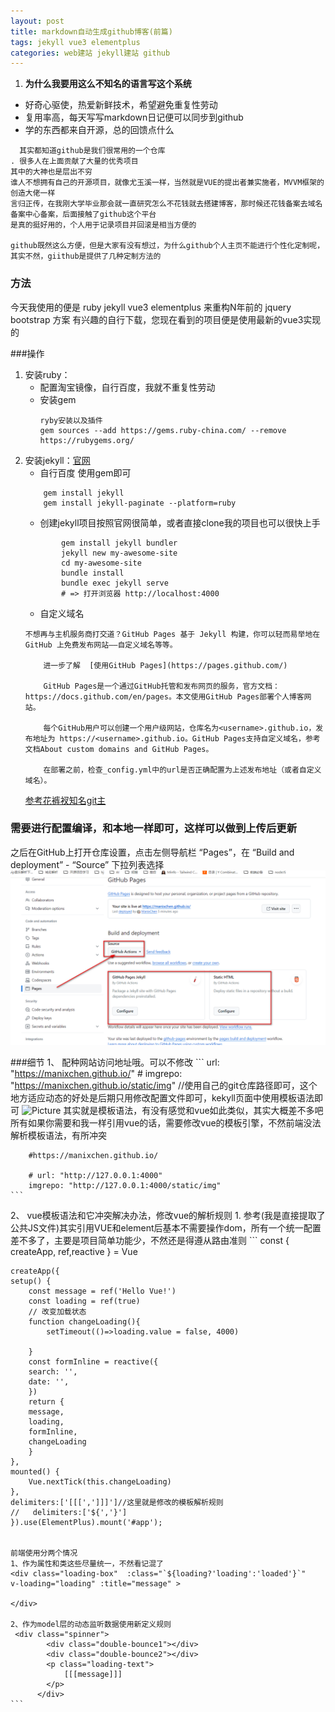 ```yaml
---
layout: post
title: markdown自动生成github博客(前篇)
tags: jekyll vue3 elementplus
categories: web建站 jekyll建站 github
---
```

 
1. <b> 为什么我要用这么不知名的语言写这个系统</b>
* 好奇心驱使，热爱新鲜技术，希望避免重复性劳动
* 复用率高，每天写写markdown日记便可以同步到github
* 学的东西都来自开源，总的回馈点什么


``` 起因
  其实都知道github是我们很常用的一个仓库
. 很多人在上面贡献了大量的优秀项目
其中的大神也是层出不穷
谁人不想拥有自己的开源项目，就像尤玉溪一样，当然就是VUE的提出者兼实施者，MVVM框架的创造大佬一样
言归正传，在我刚大学毕业那会就一直研究怎么不花钱就去搭建博客，那时候还花钱备案去域名备案中心备案，后面接触了github这个平台
是真的挺好用的，个人用于记录项目并回滚是相当方便的

github既然这么方便，但是大家有没有想过，为什么github个人主页不能进行个性化定制呢，其实不然，giithub是提供了几种定制方法的
```

### 方法
今天我使用的便是 ruby jekyll vue3 elementplus 来重构N年前的 jquery  bootstrap 方案
有兴趣的自行下载，您现在看到的项目便是使用最新的vue3实现的


###操作
1. 安装ruby：
    - 配置淘宝镜像，自行百度，我就不重复性劳动
    - 安装gem
        ``` 
        ryby安装以及插件 
        gem sources --add https://gems.ruby-china.com/ --remove https://rubygems.org/ 
        ```
2. 安装jekyll：[官网](http://jekyllcn.com/)
    - 自行百度 使用gem即可
    ```  
        gem install jekyll
        gem install jekyll-paginate --platform=ruby

    ```
    - 创建jekyll项目按照官网很简单，或者直接clone我的项目也可以很快上手
    ```
            gem install jekyll bundler 
            jekyll new my-awesome-site 
            cd my-awesome-site 
            bundle install 
            bundle exec jekyll serve
            # => 打开浏览器 http://localhost:4000
    ```
    - 自定义域名
    ```
    不想再与主机服务商打交道？GitHub Pages 基于 Jekyll 构建，你可以轻而易举地在 GitHub 上免费发布网站——自定义域名等等。

        进一步了解  [使用GitHub Pages](https://pages.github.com/)
        
        GitHub Pages是一个通过GitHub托管和发布网页的服务，官方文档：https://docs.github.com/en/pages。本文使用GitHub Pages部署个人博客网站。

        每个GitHub用户可以创建一个用户级网站，仓库名为<username>.github.io，发布地址为 https://<username>.github.io。GitHub Pages支持自定义域名，参考文档About custom domains and GitHub Pages。

        在部署之前，检查_config.yml中的url是否正确配置为上述发布地址（或者自定义域名）。 
    ```
    [参考花裤衩知名git主](https://www.jianshu.com/p/9f71e260925d)

###  需要进行配置编译，和本地一样即可，这样可以做到上传后更新
之后在GitHub上打开仓库设置，点击左侧导航栏 “Pages”，在 “Build and deployment” - “Source” 下拉列表选择 ![“GitHub Actions”](/static/img/git/develop/2024-02-17_133214.png)



###细节
1、 配种网站访问地址哦。可以不修改
    ```    url: "https://manixchen.github.io/"
        # imgrepo: "https://manixchen.github.io/static/img" //使用自己的git仓库路径即可，这个地方适应动态的好处是后期只用修改配置文件即可，kekyll页面中使用模板语法即可
          <img src="{{ '/clock.webp' | prepend: site.imgrepo }}" alt="Picture">
        其实就是模板语法，有没有感觉和vue如此类似，其实大概差不多吧所有如果你需要和我一样引用vue的话，需要修改vue的模板引擎，不然前端没法解析模板语法，有所冲突

        #https://manixchen.github.io/

        # url: "http://127.0.0.1:4000"
        imgrepo: "http://127.0.0.1:4000/static/img"
    ```


2、 vue模板语法和它冲突解决办法，修改vue的解析规则
    1. 参考(我是直接提取了公共JS文件)其实引用VUE和element后基本不需要操作dom，所有一个统一配置差不多了，主要是项目简单功能少，不然还是得遵从路由准则
    ```
    const { createApp, ref,reactive } = Vue

    createApp({
    setup() {
        const message = ref('Hello Vue!')
        const loading = ref(true) 
        // 改变加载状态
        function changeLoading(){ 
            setTimeout(()=>loading.value = false, 4000)
            
        } 
        const formInline = reactive({
        search: '', 
        date: '',
        })
        return {
        message,
        loading,
        formInline,
        changeLoading
        }
    }, 
    mounted() {  
        Vue.nextTick(this.changeLoading)
    },
    delimiters:['[[[',']]]']//这里就是修改的模板解析规则
    //   delimiters:['${','}']
    }).use(ElementPlus).mount('#app'); 


    前端使用分两个情况
    1、作为属性和类这些尽量统一，不然看记混了
    <div class="loading-box"  :class="`${loading?'loading':'loaded'}`"               v-loading="loading" :title="message" >
       
    </div>

    2、作为model层的动态监听数据使用新定义规则
     <div class="spinner">
            <div class="double-bounce1"></div>
            <div class="double-bounce2"></div>
            <p class="loading-text">
                [[[message]]]
            </p>
          </div> 
    ```
